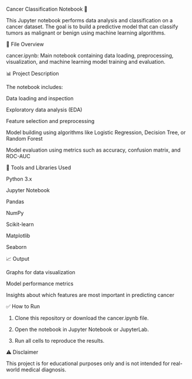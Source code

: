 Cancer Classification Notebook 🧬

This Jupyter notebook performs data analysis and classification on a cancer dataset. The goal is to build a predictive model that can classify tumors as malignant or benign using machine learning algorithms.

📁 File Overview

cancer.ipynb: Main notebook containing data loading, preprocessing, visualization, and machine learning model training and evaluation.


📊 Project Description

The notebook includes:

Data loading and inspection

Exploratory data analysis (EDA)

Feature selection and preprocessing

Model building using algorithms like Logistic Regression, Decision Tree, or Random Forest

Model evaluation using metrics such as accuracy, confusion matrix, and ROC-AUC


🧰 Tools and Libraries Used

Python 3.x

Jupyter Notebook

Pandas

NumPy

Scikit-learn

Matplotlib

Seaborn


📈 Output

Graphs for data visualization

Model performance metrics

Insights about which features are most important in predicting cancer


✅ How to Run

1. Clone this repository or download the cancer.ipynb file.


2. Open the notebook in Jupyter Notebook or JupyterLab.


3. Run all cells to reproduce the results.



⚠️ Disclaimer

This project is for educational purposes only and is not intended for real-world medical diagnosis.
